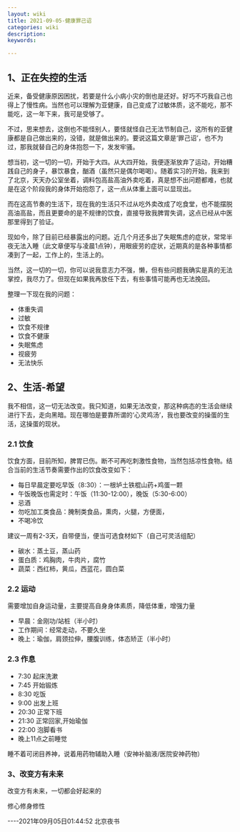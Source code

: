 ```yaml
---
layout: wiki
title: 2021-09-05-健康罪己诏
categories: wiki
description: 
keywords: 

---
```


## 1、正在失控的生活

近来，备受健康原因困扰，若要是什么小病小灾的倒也是还好。好巧不巧我自己也得上了慢性病。当然也可以理解为亚健康，自己变成了过敏体质，这不能吃，那不能吃，这一年下来，我可是受够了。

不过，思来想去，这倒也不能怪别人，要怪就怪自己无法节制自己，这所有的亚健康都是自己做出来的，没错，就是做出来的。要说这篇文章是‘罪己诏’，也不为过，那我就替自己的身体抱怨一下，发发牢骚。

想当初，这一切的一切，开始于大四。从大四开始，我便逐渐放弃了运动，开始糟践自己的身子，暴饮暴食，酗酒（虽然只是偶尔喝喝）。随着实习的开始，我来到了北京，天天办公室坐着，调料包高盐高油外卖吃着，真是想不出问题都难，也就是在这个阶段我的身体开始抱怨了，这一点从体重上面可以显现出。

而在这高节奏的生活下，现在我的生活只不过从吃外卖改成了吃食堂，也不能摆脱高油高盐，而且更要命的是不规律的饮食，直接导致我脾胃失调，这点已经从中医那里得到了验证。

现如今，除了目前已经暴露出的问题。近几个月还多出了失眠焦虑的症状，常常半夜无法入睡（此文章便写与凌晨1点钟），用眼疲劳的症状，近期真的是各种事情都凑到了一起，工作上的，生活上的。

当然，这一切的一切，你可以说我意志力不强，懒，但有些问题我确实是真的无法掌控，我尽力了。但现在如果我再放任下去，有些事情可能再也无法挽回。

整理一下现在我的问题：

- 体重失调
- 过敏
- 饮食不规律
- 饮食不健康
- 失眠焦虑
- 视疲劳
- 无法快乐



## 2、生活-希望

我不相信，这一切无法改变。我只知道，如果无法改变，那这种病态的生活会继续进行下去，走向黑暗。现在哪怕是要靠所谓的‘心灵鸡汤’，我也要改变的操蛋的生活，这操蛋的现状。

### 2.1 饮食

饮食方面，目前所知，脾胃已伤。断不可再吃刺激性食物，当然包括凉性食物。结合当前的生活节奏需要作出的饮食改变如下：

- 每日早晨定要吃早饭（8:30）：一根垆土铁棍山药+鸡蛋一颗
- 午饭晚饭也需定时：午饭（11:30-12:00），晚饭（5:30-6:00）
- 忌酒
- 勿吃加工类食品：腌制类食品，熏肉，火腿，方便面，
- 不喝冷饮



建议一周有2-3天，自带便当，便当可选食材如下（自己可灵活组配）

- 碳水：蒸土豆，蒸山药
- 蛋白质：鸡胸肉，牛肉片，腐竹
- 蔬菜：西红柿，黄瓜，西蓝花，圆白菜



### 2.2 运动

需要增加自身运动量，主要提高自身身体素质，降低体重，增强力量

- 早晨：金刚功/站桩（半小时）
- 工作期间：经常走动，不要久坐
- 晚上：瑜伽，肩颈拉伸，腰腹训练，体态矫正（半小时）



### 2.3 作息

- 7:30 起床洗漱
- 7:45 开始锻炼
- 8:30 吃饭
- 9:00 出发上班
- 20:30 正常下班
- 21:30 正常回家,开始瑜伽
- 22:00  泡脚看书
- 晚上11点之前睡觉

睡不着可闭目养神，说着用药物辅助入睡（安神补脑液/医院安神药物）



### 3、改变方有未来

改变方有未来，一切都会好起来的

修心修身修性



----2021年09月05日01:44:52  北京夜书





























